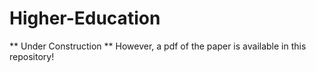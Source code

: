 # Higher-Education
** Under Construction **
However, a pdf of the paper is available in this repository!
